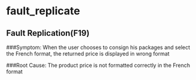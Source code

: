 # fault_replicate


##  Fault Replication(F19)

###Symptom:
When the user chooses to consign his packages and select the French format, the returned
price is displayed in wrong format

###Root Cause:
The product price is not formatted correctly in the French format
 